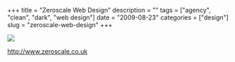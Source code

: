 +++
title = "Zeroscale Web Design"
description = ""
tags = ["agency", "clean", "dark", "web design"]
date = "2009-08-23"
categories = ["design"]
slug = "zeroscale-web-design"
+++


 

  <div id="screens-thumbs" class="clearfix">
    <div class="txt-center" id="design-submission"><a href="http://www.zeroscale.co.uk/"><img id='bluga-thumbnail-1871' class='bluga-thumbnail large' src='//konigi.com/media/bluga/
wt4a91c30051180.jpg'/></a></div>  
  </div>   
<p><a href="http://www.zeroscale.co.uk/">http://www.zeroscale.co.uk</a></p>




